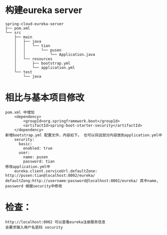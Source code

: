 # 构建eureka server 
    spring-cloud-eureka-server
    ├── pom.xml
    └── src
        ├── main
        │   ├── java
        │   │   └── tian
        │   │       └── pusen
        │   │           └── Application.java
        │   └── resources
        │       ├── bootstrap.yml
        │       └── application.yml
        └── test
            └── java

# 相比与基本项目修改
    pom.xml 中增加
        <dependency>  
            <groupId>org.springframework.boot</groupId>  
            <artifactId>spring-boot-starter-security</artifactId>  
        </dependency>  
    新增bootstrap.yml 配置文件，内容如下。 也可以将这部分内容放到application.yml中
        security:
          basic:
            enabled: true
          user:
            name: pusen
            password: tian
    修改application.yml中 
        eureka.client.serviceUrl.defaultZone: http://pusen:tian@localhost:8002/eureka/ 
    defaultZong:http://username:password@localhost:8002/eureka/ 其中name, password 根据security中修改
# 检查：
    http://localhost:8002 可以查看eureka注册服务信息
    会要求输入用户名密码 security
